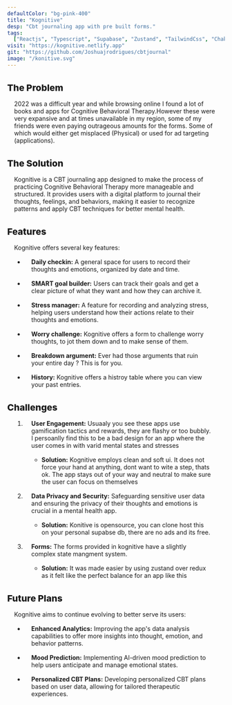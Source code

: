 ```yaml
---
defaultColor: "bg-pink-400"
title: "Kognitive"
desp: "Cbt journaling app with pre built forms."
tags:
  ["Reactjs", "Typescript", "Supabase", "Zustand", "TailwindCss", "ChakraUi"]
visit: "https://kognitive.netlify.app"
git: "https://github.com/Joshuajrodrigues/cbtjournal"
image: "/konitive.svg"
---
```


# The Problem

2022 was a difficult year and while browsing online I found a lot of books and apps for Cognitive Behavioral Therapy.However these were very expansive and at times unavailable in my region, some of my friends were even paying outrageous amounts for the forms. Some of which would either get misplaced (Physical) or used for ad targeting (applications).

# The Solution

Kognitive is a CBT journaling app designed to make the process of practicing Cognitive Behavioral Therapy more manageable and structured. It provides users with a digital platform to journal their thoughts, feelings, and behaviors, making it easier to recognize patterns and apply CBT techniques for better mental health.

# Features

Kognitive offers several key features:

- **Daily checkin:** A general space for users to record their thoughts and emotions, organized by date and time.

- **SMART goal builder:** Users can track their goals and get a clear picture of what they want and how they can archive it.

- **Stress manager:** A feature for recording and analyzing stress, helping users understand how their actions relate to their thoughts and emotions.

- **Worry challenge:** Kognitive offers a form to challenge worry thoughts, to jot them down and to make sense of them.

- **Breakdown argument:** Ever had those arguments that ruin your entire day ? This is for you.

- **History:** Kognitive offers a histroy table where you can view your past entries.

# Challenges

1. **User Engagement:** Usuaaly you see these apps use gamification tactics and rewards, they are flashy or too bubbly. I persoanlly find this to be a bad design for an app where the user comes in with varid mental states and stresses

   - **Solution:** Kognitive employs clean and soft ui. It does not force your hand at anything, dont want to wite a step, thats ok. The app stays out of your way and neutral to make sure the user can focus on themselves

2. **Data Privacy and Security:** Safeguarding sensitive user data and ensuring the privacy of their thoughts and emotions is crucial in a mental health app.

   - **Solution:** Konitive is opensource, you can clone host this on your personal supabse db, there are no ads and its free.

3. **Forms:** The forms provided in kognitive have a slightly complex state mangment system.

   - **Solution:** It was made easier by using zustand over redux as it felt like the perfect balance for an app like this

# Future Plans

Kognitive aims to continue evolving to better serve its users:


- **Enhanced Analytics:** Improving the app's data analysis capabilities to offer more insights into thought, emotion, and behavior patterns.

- **Mood Prediction:** Implementing AI-driven mood prediction to help users anticipate and manage emotional states.

- **Personalized CBT Plans:** Developing personalized CBT plans based on user data, allowing for tailored therapeutic experiences.



<style>
      h1 {
        margin-top: 2rem;
        font-weight: 800;
        font-size:1.3rem;
      }
      h2{
        font-weight: 500;
        font-size:1rem;
   
        margin:0 1rem 
      }
  ul, ol, p {
    list-style: revert;
    margin:1rem
  }
  .astro-code{
    margin:1rem
  }
</style>
